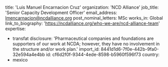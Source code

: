 title: 'Luis Manuel Encarnacion Cruz'
organization: 'NCD Alliance'
job_title: 'Senior Capacity Development Officer'
email_address: lmencarnacion@ncdalliance.org
post_nominal_letters: MSc
works_in: Global
link_to_biography: 'https://ncdalliance.org/who-we-are/ncd-alliance-team'
expertise:
  - transfat
disclosure: 'Pharmaceutical companies and foundations are supporters of our work at NCDA; however, they have no involvement in the structure and/or work plan.'
import_id: 8441d1d6-7f0e-442b-9fa0-32e594a4e4bb
id: cf6d2f0f-9344-4ede-8598-b5960f596f73
country:
  - mexico
